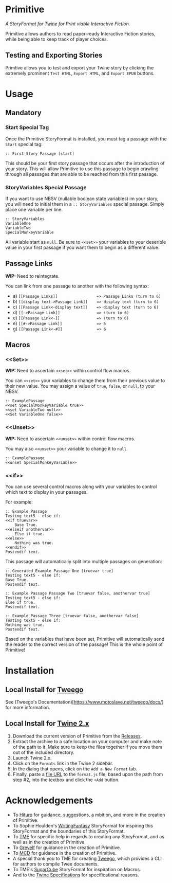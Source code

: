 # Primitive
*A StoryFormat for [Twine](<https://twinery.org/>) for Print viable Interactive Fiction.*

Primitive allows authors to read paper-ready Interactive Fiction stories, while being able to keep track of player choices.

## Testing and Exporting Stories
Primtive allows you to test and export your Twine story by clicking the extremely prominent `Test HTML`, `Export HTML`, and `Export EPUB` buttons.

# Usage
## Mandatory
### Start Special Tag
Once the Primitive StoryFormat is installed, you must tag a passage with the `Start` special tag:
```
:: First Story Passage [start]
```
This should be your first story passage that occurs after the introduction of your story. This will allow Primitive to use this passage to begin crawling through all passages that are able to be reached from this first passage.

### StoryVariables Special Passage
If you want to use NBSV (nullable boolean state variables) im your story, you will need to initial them in a `:: StoryVariables` special passage. Simply place one variable per line.
```
:: StoryVariables
VariableOne
VariableTwo
SpecialMonkeyVariable
```
All variable start as `null`. Be sure to `<<set>>` your variables to your deserible value in your first passage if you want them to begin as a different value.

## Passage Links
**WIP:** Need to reintegrate.

You can link from one passage to another with the following syntax:
* a) `[[Passage Links]]                 => Passage Links (turn to 6)`
* b) `[[display text->Passage Link]]    => display text (turn to 6)`
* c) `[[Passage Link<-display text]]    => display text (turn to 6)`
* d) `[[->Passage Link]]                => (turn to 6)`
* e) `[[Passage Link<-]]                => (turn to 6)`
* e) `[[#->Passage Link]]               => 6`
* g) `[[Passage Link<-#]]               => 6`

## Macros
### <\<Set>>
**WIP:** Need to ascertain `<<set>>` within control flow macros.

You can `<<set>>` your variables to change them from their previous value to their new value. You may assign a value of `true`, `false`, or `null`, to your NBSV.
```
:: ExamplePassage
<<set SpecialMonkeyVariable true>>
<<set VariableTwo null>>
<<Set VariableOne false>>
```

### <\<Unset>>
**WIP:** Need to ascertain `<<unset>>` within control flow macros.

You may also `<<unset>>` your variable to change it to `null`.
```
:: ExamplePassage
<<unset SpecialMonkeyVariable>>
```

### <\<if>>
You can use several control macros along with your variables to control which text to display in your passages.

For example:
```
:: Example Passage
Testing text5 - else if:
<<if truevar>>
    Base True.
<<elseif anothervar>>
    Else if true.
<<else>>
    Nothing was true.
<<endif>>
Postendif text.
```
This passage will automatically split into multiple passages on generation:
```
:: Generated Example Passage One [truevar true]
Testing text5 - else if:
Base True.
Postendif text.
```
```
:: Example Passage Passage Two [truevar false, anothervar true]
Testing text5 - else if:
Else if true.
Postendif text.
```
```
:: Example Passage Three [truevar false, anothervar false]
Testing text5 - else if:
Nothing was true.
Postendif text.
```
Based on the variables that have been set, Primitive will automatically send the reader to the correct version of the passage! This is the whole point of Primitive!



# Installation
## Local Install for [Tweego](https://www.motoslave.net/tweego/)
See (Tweego's Documentation)[https://www.motoslave.net/tweego/docs/] for more information.

## Local Install for [Twine 2.x](https://github.com/klembot/twinejs/releases)
1. Download the current version of Primitive from the [Releases](https://github.com/leahiel/Primitive-StoryFormat/releases). 
2. Extract the archive to a safe location on your computer and make note of the path to it. Make sure to keep the files together if you move them out of the included directory.
3. Launch Twine 2.x.
4. Click on the `Formats` link in the Twine 2 sidebar.
5. In the dialog that opens, click on the `Add a New Format` tab.
6. Finally, paste a [file URL](https://en.wikipedia.org/wiki/File_URI_scheme) to the `format.js` file, based upon the path from step #2, into the textbox and click the `+Add` button.



# Acknowledgements
* To [Hituro](https://github.com/hituro) for guidance, suggestions, a mbition, and more in the creation of Primitive.
* To Sophie Houlden's [WritingFantasy](https://sophiehoulden.com/twine/writingfantasy_guide.html) StoryFormat for inspiring this StoryFormat and the boundaries of this StoryFormat.
* To [TME](https://github.com/tmedwards) for specific help in regards to creating any StoryFormat, and as well as in the creation of Primitive.
* To [Greyelf](https://github.com/greyelf) for guidance in the creation of Primitive.
* To [MCD](https://github.com/mcdemarco) for guidance in the creation of Primitive.
* A special thank you to TME for creating [Tweego](https://www.motoslave.net/tweego/), which provides a CLI for authors to compile Twee documents.
* To TME's [SugarCube](https://www.motoslave.net/sugarcube/2/) StoryFormat for inspiration on Macros.
* And to the [Twine Specifications](https://github.com/iftechfoundation/twine-specs) for specificational reasons.
